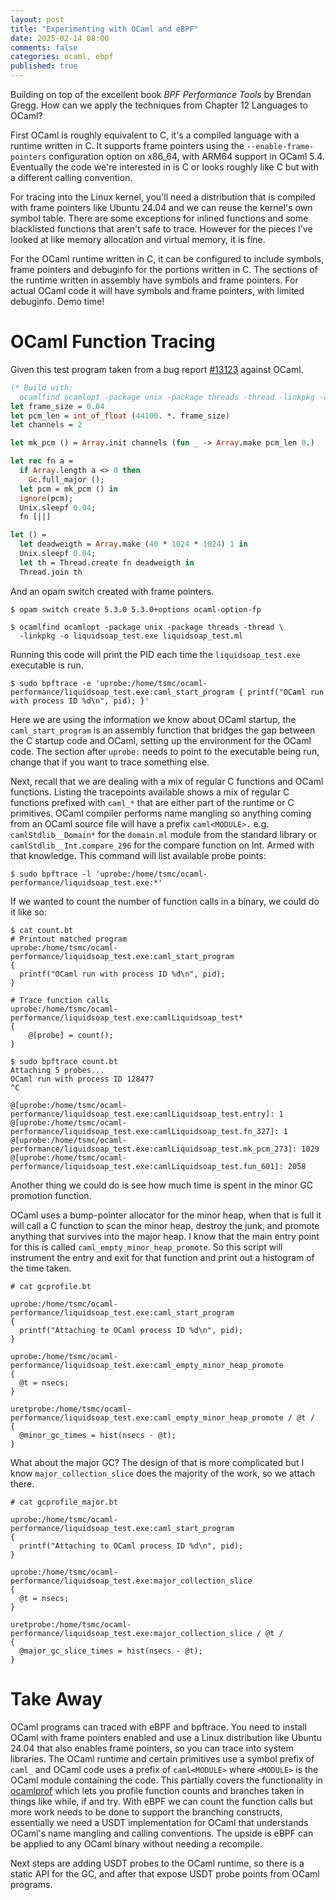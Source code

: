 ```yaml
---
layout: post
title: "Experimenting with OCaml and eBPF"
date: 2025-02-14 08:00
comments: false
categories: ocaml, ebpf
published: true
---
```


Building on top of the excellent book _BPF Performance Tools_ by Brendan Gregg. How can we apply the techniques from Chapter 12 Languages to OCaml?

First OCaml is roughly equivalent to C, it's a compiled language with a runtime written in C. It supports frame pointers using the `--enable-frame-pointers` configuration option on x86_64, with ARM64 support in OCaml 5.4. Eventually the code we're interested in is C or looks roughly like C but with a different calling convention.

For tracing into the Linux kernel, you'll need a distribution that is compiled with frame pointers like Ubuntu 24.04 and we can reuse the kernel's own symbol table. There are some exceptions for inlined functions and some blacklisted functions that aren't safe to trace. However for the pieces I've looked at like memory allocation and virtual memory, it is fine.

For the OCaml runtime written in C, it can be configured to include symbols, frame pointers and debuginfo for the portions written in C. The sections of the runtime written in assembly have symbols and frame pointers. For actual OCaml code it will have symbols and frame pointers, with limited debuginfo. Demo time!

# OCaml Function Tracing

Given this test program taken from a bug report [#13123](https://github.com/ocaml/ocaml/issues/13123) against OCaml.

``` ocaml
(* Build with:
  ocamlfind ocamlopt -package unix -package threads -thread -linkpkg -o liquidsoap_test.exe liquidsoap_test.ml *)
let frame_size = 0.04
let pcm_len = int_of_float (44100. *. frame_size)
let channels = 2

let mk_pcm () = Array.init channels (fun _ -> Array.make pcm_len 0.)

let rec fn a =
  if Array.length a <> 0 then
    Gc.full_major ();
  let pcm = mk_pcm () in
  ignore(pcm);
  Unix.sleepf 0.04;
  fn [||]

let () =
  let deadweigth = Array.make (40 * 1024 * 1024) 1 in
  Unix.sleepf 0.04;
  let th = Thread.create fn deadweigth in
  Thread.join th
```

And an opam switch created with frame pointers.

``` shell
$ opam switch create 5.3.0 5.3.0+options ocaml-option-fp

$ ocamlfind ocamlopt -package unix -package threads -thread \
  -linkpkg -o liquidsoap_test.exe liquidsoap_test.ml
```
Running this code will print the PID each time the `liquidsoap_test.exe` executable is run.

``` shell
$ sudo bpftrace -e 'uprobe:/home/tsmc/ocaml-performance/liquidsoap_test.exe:caml_start_program { printf("OCaml run with process ID %d\n", pid); }'
```

Here we are using the information we know about OCaml startup, the `caml_start_program` is an assembly function that bridges the gap between the C startup code and OCaml, setting up the environment for the OCaml code. The section after `uprobe:` needs to point to the executable being run, change that if you want to trace something else.

Next, recall that we are dealing with a mix of regular C functions and OCaml functions. Listing the tracepoints available shows a mix of regular C functions prefixed with `caml_*` that are either part of the runtime or C primitives. OCaml compiler performs name mangling so anything coming from an OCaml source file will have a prefix `caml<MODULE>.` e.g. `camlStdlib__Domain*`  for the `domain.ml` module from the standard library or `camlStdlib__Int.compare_296` for the compare function on Int. Armed with that knowledge. This command will list available probe points:
``` shell
$ sudo bpftrace -l 'uprobe:/home/tsmc/ocaml-performance/liquidsoap_test.exe:*'
```

If we wanted to count the number of function calls in a binary, we could do it like so:
``` shell
$ cat count.bt
# Printout matched program
uprobe:/home/tsmc/ocaml-performance/liquidsoap_test.exe:caml_start_program
{
  printf("OCaml run with process ID %d\n", pid);
}

# Trace function calls
uprobe:/home/tsmc/ocaml-performance/liquidsoap_test.exe:camlLiquidsoap_test*
{
    @[probe] = count();
}

$ sudo bpftrace count.bt
Attaching 5 probes...
OCaml run with process ID 128477
^C

@[uprobe:/home/tsmc/ocaml-performance/liquidsoap_test.exe:camlLiquidsoap_test.entry]: 1
@[uprobe:/home/tsmc/ocaml-performance/liquidsoap_test.exe:camlLiquidsoap_test.fn_327]: 1
@[uprobe:/home/tsmc/ocaml-performance/liquidsoap_test.exe:camlLiquidsoap_test.mk_pcm_273]: 1029
@[uprobe:/home/tsmc/ocaml-performance/liquidsoap_test.exe:camlLiquidsoap_test.fun_601]: 2058
```

Another thing we could do is see how much time is spent in the minor GC promotion function.

OCaml uses a bump-pointer allocator for the minor heap, when that is full it will call a C function to scan the minor heap, destroy the junk, and promote anything that survives into the major heap. I know that the main entry point for this is called `caml_empty_minor_heap_promote`. So this script will instrument the entry and exit for that function and print out a histogram of the time taken.

``` shell
# cat gcprofile.bt

uprobe:/home/tsmc/ocaml-performance/liquidsoap_test.exe:caml_start_program
{
  printf("Attaching to OCaml process ID %d\n", pid);
}

uprobe:/home/tsmc/ocaml-performance/liquidsoap_test.exe:caml_empty_minor_heap_promote
{
  @t = nsecs;
}

uretprobe:/home/tsmc/ocaml-performance/liquidsoap_test.exe:caml_empty_minor_heap_promote / @t /
{
  @minor_gc_times = hist(nsecs - @t);
}
```

What about the major GC? The design of that is more complicated but I know `major_collection_slice` does the majority of the work, so we attach there.

``` shell
# cat gcprofile_major.bt

uprobe:/home/tsmc/ocaml-performance/liquidsoap_test.exe:caml_start_program
{
  printf("Attaching to OCaml process ID %d\n", pid);
}

uprobe:/home/tsmc/ocaml-performance/liquidsoap_test.exe:major_collection_slice
{
  @t = nsecs;
}

uretprobe:/home/tsmc/ocaml-performance/liquidsoap_test.exe:major_collection_slice / @t /
{
  @major_gc_slice_times = hist(nsecs - @t);
}
```

# Take Away

OCaml programs can traced with eBPF and bpftrace. You need to install OCaml with frame pointers enabled and use a Linux distribution like Ubuntu 24.04 that also enables frame pointers, so you can trace into system libraries. The OCaml runtime and certain primitives use a symbol prefix of `caml_` and OCaml code uses a prefix of `caml<MODULE>` where `<MODULE>` is the OCaml module containing the code. This partially covers the functionality in [ocamlprof](https://ocaml.org/manual/5.3/profil.html) which lets you profile function counts and branches taken in things like while, if and try. With eBPF we can count the function calls but more work needs to be done to support the branching constructs, essentially we need a USDT implementation for OCaml that understands OCaml's name mangling and calling conventions. The upside is eBPF can be applied to any OCaml binary without needing a recompile.

Next steps are adding USDT probes to the OCaml runtime, so there is a static API for the GC, and after that expose USDT probe points from OCaml programs.